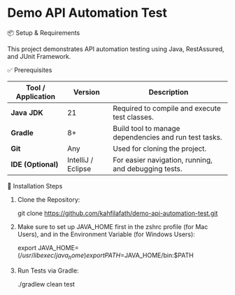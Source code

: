 # Demo API Automation Test

📦 Setup & Requirements

This project demonstrates API automation testing using Java, RestAssured, and JUnit Framework.

✅ Prerequisites

| Tool / Application | Version            | Description                                           |
| ------------------ | ------------------ | ----------------------------------------------------- |
| **Java JDK**       | 21                 | Required to compile and execute test classes.         |
| **Gradle**         | 8+                 | Build tool to manage dependencies and run test tasks. |
| **Git**            | Any                | Used for cloning the project.                         |
| **IDE (Optional)** | IntelliJ / Eclipse | For easier navigation, running, and debugging tests.  |


🔧 Installation Steps

1. Clone the Repository: 

   git clone https://github.com/kahfilafath/demo-api-automation-test.git
3. Make sure to set up JAVA_HOME first in the zshrc profile (for Mac Users), and in the Environment Variable (for Windows Users):
   
   export JAVA_HOME=$(/usr/libexec/java_home)
   export PATH=$JAVA_HOME/bin:$PATH
   
5. Run Tests via Gradle:
   
   ./gradlew clean test

